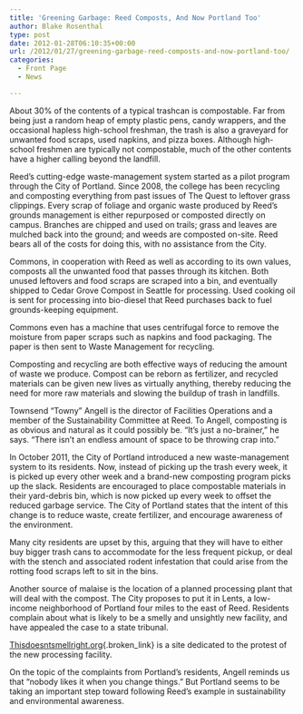 ```yaml
---
title: 'Greening Garbage: Reed Composts, And Now Portland Too'
author: Blake Rosenthal
type: post
date: 2012-01-28T06:10:35+00:00
url: /2012/01/27/greening-garbage-reed-composts-and-now-portland-too/
categories:
  - Front Page
  - News

---
```

About 30% of the contents of a typical trashcan is compostable. Far from being just a random heap of empty plastic pens, candy wrappers, and the occasional hapless high-school freshman, the trash is also a graveyard for unwanted food scraps, used napkins, and pizza boxes. Although high-school freshmen are typically not compostable, much of the other contents have a higher calling beyond the landfill.

Reed’s cutting-edge waste-management system started as a pilot program through the City of Portland. Since 2008, the college has been recycling and composting everything from past issues of The Quest to leftover grass clippings. Every scrap of foliage and organic waste produced by Reed’s grounds management is either repurposed or composted directly on campus. Branches are chipped and used on trails; grass and leaves are mulched back into the ground; and weeds are composted on-site. Reed bears all of the costs for doing this, with no assistance from the City.

Commons, in cooperation with Reed as well as according to its own values, composts all the unwanted food that passes through its kitchen. Both unused leftovers and food scraps are scraped into a bin, and eventually shipped to Cedar Grove Compost in Seattle for processing. Used cooking oil is sent for processing into bio-diesel that Reed purchases back to fuel grounds-keeping equipment.

Commons even has a machine that uses centrifugal force to remove the moisture from paper scraps such as napkins and food packaging. The paper is then sent to Waste Management for recycling.

Composting and recycling are both effective ways of reducing the amount of waste we produce. Compost can be reborn as fertilizer, and recycled materials can be given new lives as virtually anything, thereby reducing the need for more raw materials and slowing the buildup of trash in landfills.

Townsend “Towny” Angell is the director of Facilities Operations and a member of the Sustainability Committee at Reed. To Angell, composting is as obvious and natural as it could possibly be. “It’s just a no-brainer,” he says. “There isn’t an endless amount of space to be throwing crap into.”

In October 2011, the City of Portland introduced a new waste-management system to its residents. Now, instead of picking up the trash every week, it is picked up every other week and a brand-new composting program picks up the slack. Residents are encouraged to place compostable materials in their yard-debris bin, which is now picked up every week to offset the reduced garbage service. The City of Portland states that the intent of this change is to reduce waste, create fertilizer, and encourage awareness of the environment.

Many city residents are upset by this, arguing that they will have to either buy bigger trash cans to accommodate for the less frequent pickup, or deal with the stench and associated rodent infestation that could arise from the rotting food scraps left to sit in the bins.

Another source of malaise is the location of a planned processing plant that will deal with the compost. The City proposes to put it in Lents, a low-income neighborhood of Portland four miles to the east of Reed. Residents complain about what is likely to be a smelly and unsightly new facility, and have appealed the case to a state tribunal.

[Thisdoesntsmellright.org][1]{.broken_link} is a site dedicated to the protest of the new processing facility.

On the topic of the complaints from Portland’s residents, Angell reminds us that “nobody likes it when you change things.” But Portland seems to be taking an important step toward following Reed’s example in sustainability and environmental awareness.

 [1]: http://Thisdoesntsmellright.org/